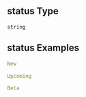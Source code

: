 ## status Type

`string`

## status Examples

```yaml
New

```

```yaml
Upcoming

```

```yaml
Beta

```
